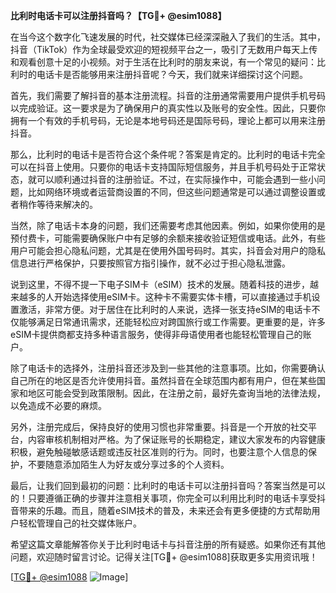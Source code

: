 **比利时电话卡可以注册抖音吗？【TG💪+ @esim1088】**

在当今这个数字化飞速发展的时代，社交媒体已经深深融入了我们的生活。其中，抖音（TikTok）作为全球最受欢迎的短视频平台之一，吸引了无数用户每天上传和观看创意十足的小视频。对于生活在比利时的朋友来说，有一个常见的疑问：比利时的电话卡是否能够用来注册抖音呢？今天，我们就来详细探讨这个问题。

首先，我们需要了解抖音的基本注册流程。抖音的注册通常需要用户提供手机号码以完成验证。这一要求是为了确保用户的真实性以及账号的安全性。因此，只要你拥有一个有效的手机号码，无论是本地号码还是国际号码，理论上都可以用来注册抖音。

那么，比利时的电话卡是否符合这个条件呢？答案是肯定的。比利时的电话卡完全可以在抖音上使用。只要你的电话卡支持国际短信服务，并且手机号码处于正常状态，就可以顺利通过抖音的注册验证。不过，在实际操作中，可能会遇到一些小问题，比如网络环境或者运营商设置的不同，但这些问题通常是可以通过调整设置或者稍作等待来解决的。

当然，除了电话卡本身的问题，我们还需要考虑其他因素。例如，如果你使用的是预付费卡，可能需要确保账户中有足够的余额来接收验证短信或电话。此外，有些用户可能会担心隐私问题，尤其是在使用外国号码时。其实，抖音会对用户的隐私信息进行严格保护，只要按照官方指引操作，就不必过于担心隐私泄露。

说到这里，不得不提一下电子SIM卡（eSIM）技术的发展。随着科技的进步，越来越多的人开始选择使用eSIM卡。这种卡不需要实体卡槽，可以直接通过手机设置激活，非常方便。对于居住在比利时的人来说，选择一张支持eSIM的电话卡不仅能够满足日常通讯需求，还能轻松应对跨国旅行或工作需要。更重要的是，许多eSIM卡提供商都支持多种语言服务，使得非母语使用者也能轻松管理自己的账户。

除了电话卡的选择外，注册抖音还涉及到一些其他的注意事项。比如，你需要确认自己所在的地区是否允许使用抖音。虽然抖音在全球范围内都有用户，但在某些国家和地区可能会受到政策限制。因此，在注册之前，最好先查询当地的法律法规，以免造成不必要的麻烦。

另外，注册完成后，保持良好的使用习惯也非常重要。抖音是一个开放的社交平台，内容审核机制相对严格。为了保证账号的长期稳定，建议大家发布的内容健康积极，避免触碰敏感话题或违反社区准则的行为。同时，也要注意个人信息的保护，不要随意添加陌生人为好友或分享过多的个人资料。

最后，让我们回到最初的问题：比利时的电话卡可以注册抖音吗？答案当然是可以的！只要遵循正确的步骤并注意相关事项，你完全可以利用比利时的电话卡享受抖音带来的乐趣。而且，随着eSIM技术的普及，未来还会有更多便捷的方式帮助用户轻松管理自己的社交媒体账户。

希望这篇文章能解答你关于比利时电话卡与抖音注册的所有疑惑。如果你还有其他问题，欢迎随时留言讨论。记得关注[TG💪+ @esim1088]获取更多实用资讯哦！

[[TG💪+ @esim1088](https://t.me/s/esim1088) ![Image](https://i.postimg.cc/4NQfJmqS/Snipaste-2025-05-13-00-14-12.png)]